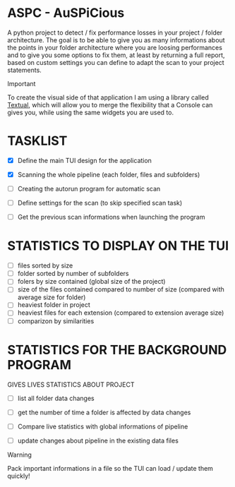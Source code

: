 # ASPC - AuSPiCious

A python project to detect / fix performance losses in your project / folder architecture.
The goal is to be able to give you as many informations about the points in your
folder architecture where you are loosing performances and to give you some options
to fix them, at least by returning a full report, based on custom settings you can define
to adapt the scan to your project statements.


> [!IMPORTANT]
> To create the visual side of that application I am using a library
called [Textual](https://textual.textualize.io/), which will allow you to merge the flexibility that a Console can
gives you, while using the same widgets you are used to.


# TASKLIST
- [x] Define the main TUI design for the application
- [x] Scanning the whole pipeline (each folder, files and subfolders)
- [ ] Creating the autorun program for automatic scan
- [ ] Define settings for the scan (to skip specified scan task)
- [ ] Get the previous scan informations when launching the program



# STATISTICS TO DISPLAY ON THE TUI
- [ ] files sorted by size
- [ ] folder sorted by number of subfolders
- [ ] folers by size contained (global size of the project)
- [ ] size of the files contained compared to number of size (compared with average size for folder)
- [ ] heaviest folder in project
- [ ] heaviest files for each extension (compared to extension average size)
- [ ] comparizon by similarities

# STATISTICS FOR THE BACKGROUND PROGRAM
GIVES LIVES STATISTICS ABOUT PROJECT
- [ ] list all folder data changes
- [ ] get the number of time a folder is affected by data changes
- [ ] Compare live statistics with global informations of pipeline
- [ ] update changes about pipeline in the existing data files


> [!WARNING]
> Pack important informations in a file so the TUI can load / update them quickly!
